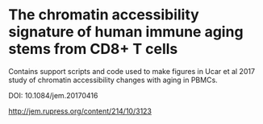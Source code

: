 # The chromatin accessibility signature of human immune aging stems from CD8+ T cells

Contains support scripts and code used to make figures in Ucar et al 2017 study of chromatin accessibility changes with aging in PBMCs.

DOI: 10.1084/jem.20170416

http://jem.rupress.org/content/214/10/3123
